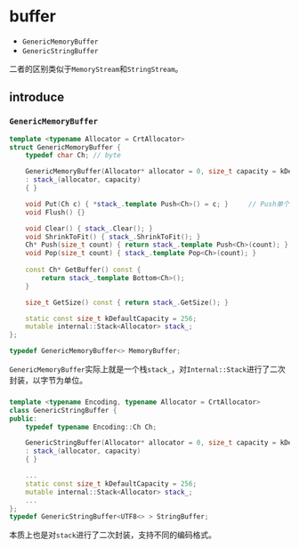 # buffer

+ `GenericMemoryBuffer`
+ `GenericStringBuffer`

二者的区别类似于`MemoryStream`和`StringStream`。

## introduce
### `GenericMemoryBuffer`
```cpp
template <typename Allocator = CrtAllocator>
struct GenericMemoryBuffer {
    typedef char Ch; // byte

    GenericMemoryBuffer(Allocator* allocator = 0, size_t capacity = kDefaultCapacity) 
    : stack_(allocator, capacity)
    { }

    void Put(Ch c) { *stack_.template Push<Ch>() = c; }     // Push单个字节
    void Flush() {}

    void Clear() { stack_.Clear(); }
    void ShrinkToFit() { stack_.ShrinkToFit(); }
    Ch* Push(size_t count) { return stack_.template Push<Ch>(count); }  // push多个字节
    void Pop(size_t count) { stack_.template Pop<Ch>(count); }
    
    const Ch* GetBuffer() const {
        return stack_.template Bottom<Ch>();
    }

    size_t GetSize() const { return stack_.GetSize(); }

    static const size_t kDefaultCapacity = 256;
    mutable internal::Stack<Allocator> stack_;
};

typedef GenericMemoryBuffer<> MemoryBuffer;
```
`GenericMemoryBuffer`实际上就是一个栈`stack_`，对`Internal::Stack`进行了二次封装，以字节为单位。

### 
```cpp
template <typename Encoding, typename Allocator = CrtAllocator>
class GenericStringBuffer {
public:
    typedef typename Encoding::Ch Ch;

    GenericStringBuffer(Allocator* allocator = 0, size_t capacity = kDefaultCapacity) 
    : stack_(allocator, capacity) 
    { }

    ...
    static const size_t kDefaultCapacity = 256;
    mutable internal::Stack<Allocator> stack_;
    ...
};
typedef GenericStringBuffer<UTF8<> > StringBuffer;
```
本质上也是对`stack`进行了二次封装，支持不同的编码格式。